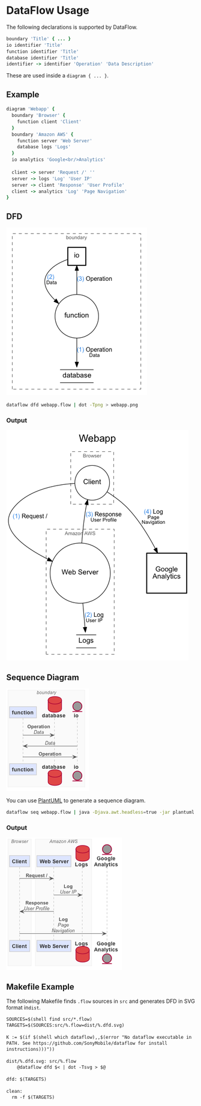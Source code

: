 # DataFlow Usage

The following declarations is supported by DataFlow.

<!--- Not Ruby code, but use Ruby code highlighter for .flow code -->

```ruby
boundary 'Title' { ... }
io identifier 'Title'
function identifier 'Title'
database identifier 'Title'
identifier -> identifier 'Operation' 'Data Description'
```

These are used inside a `diagram { ... }`.

## Example

```ruby
diagram 'Webapp' {
  boundary 'Browser' {
    function client 'Client'
  }
  boundary 'Amazon AWS' {
    function server 'Web Server'
    database logs 'Logs'
  }
  io analytics 'Google<br/>Analytics'

  client -> server 'Request /' ''
  server -> logs 'Log' 'User IP'
  server -> client 'Response' 'User Profile'
  client -> analytics 'Log' 'Page Navigation'
}
```

## DFD

![DFD Legend](examples/legend.dfd.png)

```bash
dataflow dfd webapp.flow | dot -Tpng > webapp.png
```
### Output

![DFD Output](examples/webapp.dfd.png)

## Sequence Diagram

![Sequence Diagram Legend](examples/legend.seq.png)

You can use [PlantUML](http://plantuml.sourceforge.net/) to generate a sequence
diagram.

```bash
dataflow seq webapp.flow | java -Djava.awt.headless=true -jar plantuml.jar -tpng -pipe > webapp.png
```

### Output

![Sequence Diagram Output](examples/webapp.seq.png)

## Makefile Example

The following Makefile finds `.flow` sources in `src` and generates DFD in SVG
format in`dist`.

```make
SOURCES=$(shell find src/*.flow)
TARGETS=$(SOURCES:src/%.flow=dist/%.dfd.svg)

K := $(if $(shell which dataflow),,$(error "No dataflow executable in PATH. See https://github.com/SonyMobile/dataflow for install instructions)))"))

dist/%.dfd.svg: src/%.flow
	@dataflow dfd $< | dot -Tsvg > $@

dfd: $(TARGETS)

clean:
  rm -f $(TARGETS)
```
